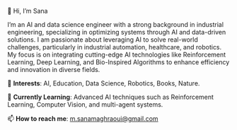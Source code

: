 👋 Hi, I’m Sana

I’m an AI and data science engineer with a strong background in industrial engineering, specializing in optimizing systems through AI and data-driven solutions. I am passionate about leveraging AI to solve real-world challenges, particularly in industrial automation, healthcare, and robotics. My focus is on integrating cutting-edge AI technologies like Reinforcement Learning, Deep Learning, and Bio-Inspired Algorithms to enhance efficiency and innovation in diverse fields.

👀 **Interests**:  AI, Education, Data Science, Robotics, Books, Nature.

🌱 **Currently Learning**: Advanced AI techniques such as Reinforcement Learning, Computer Vision, and multi-agent systems.

📫 **How to reach me**: [m.sanamaghraoui@gmail.com](mailto:m.sanamaghraoui@gmail.com)
